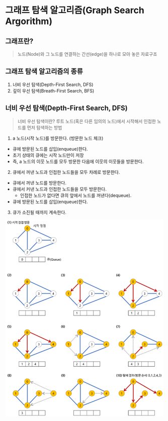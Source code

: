 # 그래프 탐색 알고리즘(Graph Search Argorithm)

## 그래프란?
> 노드(Node)와 그 노드를 연결하는 간선(edge)을 하나로 모아 놓은 자료구조

## 그래프 탐색 알고리즘의 종류
1. 너비 우선 탐색(Depth-First Search, DFS)
2. 깊이 우선 탐색(Breath-First Search, BFS)

## 너비 우선 탐색(Depth-First Search, DFS)
> 너비 우선 탐색이란?
루트 노드(혹은 다른 임의의 노드)에서 시작해서 인접한 노드를 먼저 탐색하는 방법


1. a 노드(시작 노드)를 방문한다. (방문한 노드 체크)
 * 큐에 방문된 노드를 삽입(enqueue)한다.
 * 초기 상태의 큐에는 시작 노드만이 저장
  * 즉, a 노드의 이웃 노드를 모두 방문한 다음에 이웃의 이웃들을 방문한다.
2. 큐에서 꺼낸 노드과 인접한 노드들을 모두 차례로 방문한다.
  * 큐에서 꺼낸 노드를 방문한다.
  * 큐에서 커낸 노드과 인접한 노드들을 모두 방문한다.
    * 인접한 노드가 없다면 큐의 앞에서 노드를 꺼낸다(dequeue).
  * 큐에 방문된 노드를 삽입(enqueue)한다.
3. 큐가 소진될 때까지 계속한다.

![너비 우선 탐색](/image_file/bfs-example.png)<img width="50%" height="50%">
